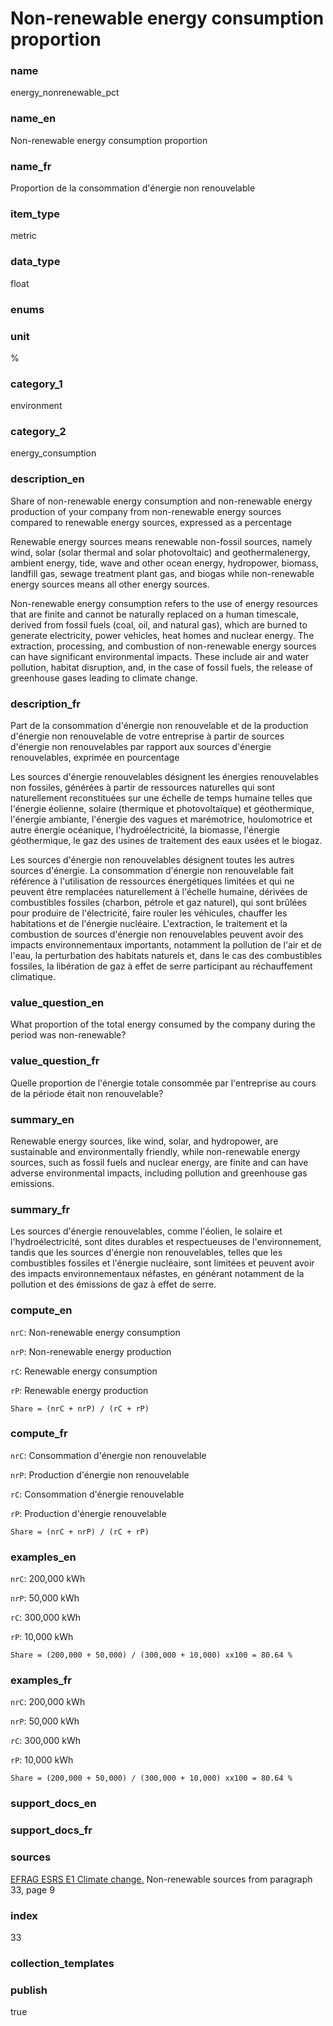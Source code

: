 # Non-renewable energy consumption proportion

### name

energy_nonrenewable_pct

### name_en

Non-renewable energy consumption proportion

### name_fr

Proportion de la consommation d'énergie non renouvelable

### item_type

metric

### data_type

float

### enums



### unit

%

### category_1

environment

### category_2

energy_consumption

### description_en


Share of non-renewable energy consumption and non-renewable energy production of your company
from non-renewable energy sources compared to renewable energy sources, expressed as a percentage



Renewable energy sources means renewable non-fossil sources, namely wind, solar (solar thermal
and solar photovoltaic) and geothermalenergy, ambient energy, tide, wave and other ocean energy,
hydropower, biomass, landfill gas, sewage treatment plant gas, and biogas while non-renewable
energy sources means all other energy sources.


Non-renewable energy consumption refers to the use of energy resources that are finite and
cannot be naturally replaced on a human timescale, derived from fossil fuels (coal, oil, and
natural gas), which are burned to generate electricity, power vehicles, heat homes and nuclear
energy. The extraction, processing, and combustion of non-renewable energy sources can have
significant environmental impacts. These include air and water pollution, habitat disruption,
and, in the case of fossil fuels, the release of greenhouse gases leading to climate change.




### description_fr


Part de la consommation d'énergie non renouvelable et de la production d'énergie non
renouvelable de votre entreprise à partir de sources d'énergie non renouvelables par rapport
aux sources d'énergie renouvelables, exprimée en pourcentage


Les sources d'énergie renouvelables désignent les énergies renouvelables non fossiles, générées
à partir de ressources naturelles qui sont naturellement reconstituées sur une échelle de temps
humaine telles que l'énergie éolienne, solaire (thermique et photovoltaïque) et géothermique,
l'énergie ambiante, l'énergie des vagues et marémotrice, houlomotrice et autre énergie océanique,
l'hydroélectricité, la biomasse, l'énergie géothermique, le gaz des usines de traitement des eaux
usées et le biogaz.


Les sources d'énergie non renouvelables désignent toutes les autres sources d'énergie. La
consommation d'énergie non renouvelable fait référence à l'utilisation de ressources énergétiques
limitées et qui ne peuvent être remplacées naturellement à l'échelle humaine, dérivées de
combustibles fossiles (charbon, pétrole et gaz naturel), qui sont brûlées pour produire de
l'électricité, faire rouler les véhicules, chauffer les habitations et de l'énergie nucléaire.
L'extraction, le traitement et la combustion de sources d'énergie non renouvelables peuvent
avoir des impacts environnementaux importants, notamment la pollution de l'air et de l'eau,
la perturbation des habitats naturels et, dans le cas des combustibles fossiles, la libération
de gaz à effet de serre participant au réchauffement climatique.




### value_question_en

What proportion of the total energy consumed by the company during the
period was non-renewable?

### value_question_fr

Quelle proportion de l'énergie totale consommée par l'entreprise au
cours de la période était non renouvelable?

### summary_en

Renewable energy sources, like wind, solar, and hydropower, are sustainable and
environmentally friendly, while non-renewable energy sources, such as fossil fuels and nuclear
energy, are finite and can have adverse environmental impacts, including pollution and greenhouse
gas emissions.

### summary_fr

Les sources d'énergie renouvelables, comme l'éolien, le solaire et
l'hydroélectricité, sont dites durables et respectueuses de l'environnement, tandis que les
sources d'énergie non renouvelables, telles que les combustibles fossiles et l'énergie
nucléaire, sont limitées et peuvent avoir des impacts environnementaux néfastes, en générant
notamment de la pollution et des émissions de gaz à effet de serre.

### compute_en


`nrC`: Non-renewable energy consumption  

`nrP`: Non-renewable energy production  

`rC`: Renewable energy consumption  

`rP`: Renewable energy production  

  

`Share = (nrC + nrP) / (rC + rP)` 


### compute_fr


`nrC`: Consommation d'énergie non renouvelable  

`nrP`: Production d'énergie non renouvelable  

`rC`: Consommation d'énergie renouvelable  

`rP`: Production d'énergie renouvelable  

  

`Share = (nrC + nrP) / (rC + rP)`


### examples_en


`nrC`: 200,000 kWh  

`nrP`: 50,000 kWh  

`rC`: 300,000 kWh  

`rP`: 10,000 kWh  

  

`Share = (200,000 + 50,000) / (300,000 + 10,000) xx100 = 80.64 %`


### examples_fr


`nrC`: 200,000 kWh  

`nrP`: 50,000 kWh  

`rC`: 300,000 kWh  

`rP`: 10,000 kWh  

  

`Share = (200,000 + 50,000) / (300,000 + 10,000) xx100 = 80.64 %`


### support_docs_en



### support_docs_fr



### sources


[EFRAG ESRS E1 Climate change.](https://www.efrag.org/Assets/Download?assetUrl=%2Fsites%2Fwebpublishing%2FSiteAssets%2FED_ESRS_E1.pdf) Non-renewable sources from paragraph 33, page 9
            
### index

33

### collection_templates


### publish

true
